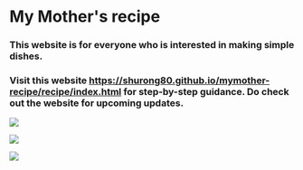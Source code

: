 # My Mother's recipe

### This website is for everyone who is interested in making simple dishes. 

### Visit this website <https://shurong80.github.io/mymother-recipe/recipe/index.html> for step-by-step guidance. Do check out the website for upcoming updates.

![](https://github.com/shurong80/mymother-recipe/blob/main/recipe/1_Cabbage.jpg)

![](https://github.com/shurong80/mymother-recipe/blob/main/recipe/2_Tomato.jpg)

![](https://github.com/shurong80/mymother-recipe/blob/main/recipe/3_egg.jpg)

